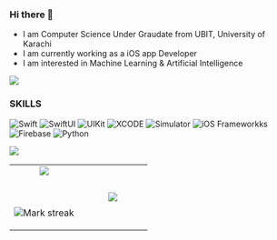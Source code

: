 ### Hi there 👋

- I am Computer Science Under Graudate from UBIT, University of Karachi
- I am currently working as a iOS app Developer
- I am interested in Machine Learning & Artificial Intelligence

<img src="https://user-images.githubusercontent.com/73097560/115834477-dbab4500-a447-11eb-908a-139a6edaec5c.gif">

### SKILLS

![Swift](https://img.shields.io/badge/swift-F54A2A?style=for-the-badge&logo=swift&logoColor=white)
![SwiftUI](https://img.shields.io/badge/swiftui-%230095D5.svg?style=for-the-badge&logo=swift&logoColor=white)
![UIKit](https://img.shields.io/badge/UIKit-%230095D5.svg?style=for-the-badge&logo=uikit&logoColor=white)
![XCODE](https://img.shields.io/badge/xcode-%230095D5.svg?style=for-the-badge&logo=xcode&logoColor=white)
![Simulator](https://img.shields.io/badge/simulator-%230095D5.svg?style=for-the-badge&logo=apple&logoColor=white)
![iOS Frameworkks](https://img.shields.io/badge/Frameworks-%23039BE5.svg?style=for-the-badge&logo=ios)
![Firebase](https://img.shields.io/badge/firebase-%23039BE5.svg?style=for-the-badge&logo=firebase) 
![Python](https://img.shields.io/badge/Python-%23039BE5.svg?style=for-the-badge&logo=python&logoColor=white)
<!---![Postman](https://img.shields.io/badge/Postman-FF6C37?style=for-the-badge&logo=postman&logoColor=white) 
![Trello](https://img.shields.io/badge/Trello-%23026AA7.svg?style=for-the-badge&logo=Trello&logoColor=white)

<!--- Trophies View (start) -->
<img align="center"   src="https://github-profile-trophy.vercel.app/?username=hamzahashmi556&theme=dracula&row=1&column=5"/>
<!--- Trophies View (end) -->

<p align="center">
  <!--- stats (start) -->
<table align="leading">
  
<tr border="none">

<!--- Table Left Coloumn Start -->
<td width="50%" align="center">
  <!--- Github Stats Themes Start-->
  <img  align="center"  src="https://github-readme-stats.vercel.app/api?username=hamzahashmi556&theme=dracula&show_icons=true&count_private=true" />
  <!--- Themes Stats End-->

  <!--- Github Streak Start -->
  <br></br>
  <img  title="🔥 Get streak stats for your profile at git.io/streak-stats" alt="Mark streak" src="https://github-readme-streak-stats.herokuapp.com/?user=hamzahashmi556&theme=dracula" /> 
  <!--- Github Streak End -->
</td>
<!--- Table Left Coloumn End -->

<!--- Table Right Coloumn Start -->
<td width="50%" align="center">
    <!--- Github Top Lanugages Start -->
  <!--- https://github-readme-stats.anuraghazra1.vercel.app/api/top-langs/?username=hamzahashmi556&theme=dark&hide_border=false&no-bg=true&no-frame=true&langs_count=10 -->
  
  <!--- <img  align="center" src="https://github-readme-stats.vercel.app/api/top-langs/?username=hamzahashmi556&layout=pie&theme=dracula"/> -->      
  <img  align="center" src="https://github-readme-stats-eta-beryl-70.vercel.app/api/top-langs/?username=hamzahashmi556&layout=pie&theme=dracula"/>

  <!--- Github Top Lanugages End -->
</td>
<!--- Table Right Coloumn End -->

</tr>
</table>
<!--- stats (end) -->
</p>        
<!--- stats (end) -->


<!--
*hamzahashmi556/hamzahashmi556* is a ✨ special ✨ repository because its README.md (this file) appears on your GitHub profile.

Here are some ideas to get you started:

- 🔭 I’m currently working on ...
- 🌱 I’m currently learning ...
- 👯 I’m looking to collaborate on ...
- 🤔 I’m looking for help with ...
- 💬 Ask me about ...
- 📫 How to reach me: ...
- 😄 Pronouns: ...
- ⚡ Fun fact: ...
-->
